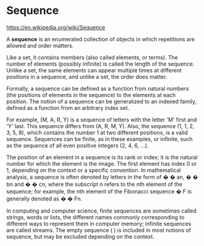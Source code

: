 # Sequence

https://en.wikipedia.org/wiki/Sequence

A **sequence** is an enumerated collection of objects in which repetitions are allowed and order matters.

Like a set, it contains members (also called elements, or terms). The number of elements (possibly infinite) is called the length of the sequence. Unlike a set, the same elements can appear multiple times at different positions in a sequence, and unlike a set, the order does matter.

Formally, a sequence can be defined as a function from natural numbers (the positions of elements in the sequence) to the elements at each position. The notion of a sequence can be generalized to an indexed family, defined as a function from an arbitrary index set.

For example, (M, A, R, Y) is a sequence of letters with the letter 'M' first and 'Y' last. This sequence differs from (A, R, M, Y). Also, the sequence (1, 1, 2, 3, 5, 8), which contains the number 1 at two different positions, is a valid sequence. Sequences can be finite, as in these examples, or infinite, such as the sequence of all even positive integers (2, 4, 6, ...).

The position of an element in a sequence is its rank or index; it is the natural number for which the element is the image. The first element has index 0 or 1, depending on the context or a specific convention. In mathematical analysis, a sequence is often denoted by letters in the form of 
�
�
an, 
�
�
bn and 
�
�
cn, where the subscript n refers to the nth element of the sequence; for example, the nth element of the Fibonacci sequence 
�
F is generally denoted as 
�
�
Fn.

In computing and computer science, finite sequences are sometimes called strings, words or lists, the different names commonly corresponding to different ways to represent them in computer memory; infinite sequences are called streams. The empty sequence ( ) is included in most notions of sequence, but may be excluded depending on the context.
